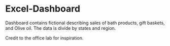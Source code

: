 # Excel-Dashboard

Dashboard contains fictional describing sales of bath products, gift baskets, and Olive oil. 
The data is divide by states and region. 

Credit to the office lab for inspiration. 
